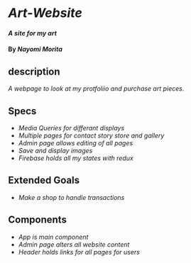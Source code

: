 # _Art-Website_

#### _A site for my art_

#### By _**Nayomi Morita**_

## description
_A webpage to look at my protfoliio and purchase art pieces._

## Specs
* _Media Queries for differant displays_
* _Multiple pages for contact story store and gallery_
* _Admin page allows editing of all pages_
* _Save and display images_
* _Firebase holds all my states with redux_

## Extended Goals 
* _Make a shop to handle transactions_

## Components
* _App is main component_
* _Admin page alters all website content_
* _Header holds links for all pages for users_

